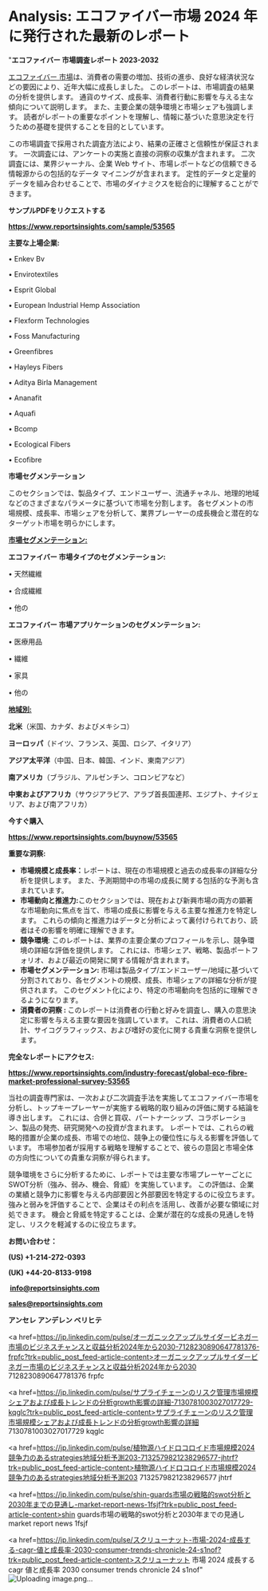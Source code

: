 # Analysis: エコファイバー市場 2024 年に発行された最新のレポート

"<strong>エコファイバー 市場調査レポート 2023-2032</strong>

<a href=https://www.reportsinsights.com/sample/53565>エコファイバー 市場</a>は、消費者の需要の増加、技術の進歩、良好な経済状況などの要因により、近年大幅に成長しました。 このレポートは、市場調査の結果の分析を提供します。 通貨のサイズ、成長率、消費者行動に影響を与える主な傾向について説明します。 また、主要企業の競争環境と市場シェアも強調します。 読者がレポートの重要なポイントを理解し、情報に基づいた意思決定を行うための基礎を提供することを目的としています。

この市場調査で採用された調査方法により、結果の正確さと信頼性が保証されます。 一次調査には、アンケートの実施と直接の洞察の収集が含まれます。 二次調査には、業界ジャーナル、企業 Web サイト、市場レポートなどの信頼できる情報源からの包括的なデータ マイニングが含まれます。 定性的データと定量的データを組み合わせることで、市場のダイナミクスを総合的に理解することができます。

<strong><b>サンプルPDFをリクエストする</b></strong>

<a href=https://www.reportsinsights.com/sample/53565><strong><u>https://www.reportsinsights.com/sample/53565</u></strong></a>

<strong>主要な上場企業:</strong>

• Enkev Bv

• Envirotextiles

• Esprit Global

• European Industrial Hemp Association

• Flexform Technologies

• Foss Manufacturing

• Greenfibres

• Hayleys Fibers

• Aditya Birla Management

• Ananafit

• Aquafi

• Bcomp

• Ecological Fibers

• Ecofibre

<strong>市場セグメンテーション</strong>

このセクションでは、製品タイプ、エンドユーザー、流通チャネル、地理的地域などのさまざまなパラメータに基づいて市場を分割します。 各セグメントの市場規模、成長率、市場シェアを分析して、業界プレーヤーの成長機会と潜在的なターゲット市場を明らかにします。

<strong><u>市場セグメンテーション</u></strong><strong><u>:</u></strong>

<strong>エコファイバー 市場タイプのセグメンテーション:</strong>

• 天然繊維

• 合成繊維

• 他の

<strong>エコファイバー 市場アプリケーションのセグメンテーション:</strong>

• 医療用品

• 繊維

• 家具

• 他の

<strong><u>地域別</u></strong><strong><u>:</u></strong>

<strong>北米</strong>（米国、カナダ、およびメキシコ）

<strong>ヨーロッパ</strong>（ドイツ、フランス、英国、ロシア、イタリア）

<strong>アジア太平洋</strong>（中国、日本、韓国、インド、東南アジア）

<strong>南アメリカ</strong>（ブラジル、アルゼンチン、コロンビアなど）

<strong>中東およびアフリカ</strong>（サウジアラビア、アラブ首長国連邦、エジプト、ナイジェリア、および南アフリカ）

<strong>今すぐ購入</strong>

<a href=https://www.reportsinsights.com/buynow/53565><strong><u>https://www.reportsinsights.com/buynow/53565</u></strong></a>

<strong>重要な洞察:</strong>
<ul>
  <li><strong>市場規模と成長率：</strong>レポートは、現在の市場規模と過去の成長率の詳細な分析を提供します。 また、予測期間中の市場の成長に関する包括的な予測も含まれています。</li>
  <li><strong>市場動向と推進力:</strong>このセクションでは、現在および新興市場の両方の顕著な市場動向に焦点を当て、市場の成長に影響を与える主要な推進力を特定します。 これらの傾向と推進力はデータと分析によって裏付けられており、読者はその影響を明確に理解できます。</li>
  <li><strong>競争環境</strong>: このレポートは、業界の主要企業のプロフィールを示し、競争環境の詳細な評価を提供します。 これには、市場シェア、戦略、製品ポートフォリオ、および最近の開発に関する情報が含まれます。</li>
  <li><strong>市場セグメンテーション: </strong>市場は製品タイプ/エンドユーザー/地域に基づいて分割されており、各セグメントの規模、成長、市場シェアの詳細な分析が提供されます。 このセグメント化により、特定の市場動向を包括的に理解できるようになります。</li>
  <li><strong>消費者の洞察 : </strong>このレポートは消費者の行動と好みを調査し、購入の意思決定に影響を与える主要な要因を強調しています。 これは、消費者の人口統計、サイコグラフィックス、および嗜好の変化に関する貴重な洞察を提供します。</li>
</ul>
<strong>完全なレポートにアクセス:</strong>

<a href=https://www.reportsinsights.com/industry-forecast/global-eco-fibre-market-professional-survey-53565><strong><u><b>https://www.reportsinsights.com/industry-forecast/global-eco-fibre-market-professional-survey-53565</b></u></strong></a>

当社の調査専門家は、一次および二次調査手法を実施してエコファイバー市場を分析し、トップキープレーヤーが実施する戦略的取り組みの評価に関する結論を導き出します。 これには、合併と買収、パートナーシップ、コラボレーション、製品の発売、研究開発への投資が含まれます。 レポートでは、これらの戦略的措置が企業の成長、市場での地位、競争上の優位性に与える影響を評価しています。 市場参加者が採用する戦略を理解することで、彼らの意図と市場全体の方向性についての貴重な洞察が得られます。

競争環境をさらに分析するために、レポートでは主要な市場プレーヤーごとにSWOT分析（強み、弱み、機会、脅威）を実施しています。 この評価は、企業の業績と競争力に影響を与える内部要因と外部要因を特定するのに役立ちます。 強みと弱みを評価することで、企業はその利点を活用し、改善が必要な領域に対処できます。 機会と脅威を特定することは、企業が潜在的な成長の見通しを特定し、リスクを軽減するのに役立ちます。

<strong>お問い合わせ：</strong>

<strong>(US) +1-214-272-0393</strong>

<strong>(UK) +44-20-8133-9198</strong>

<strong> </strong><a href=info@reportsinsights.com><strong><u>info@reportsinsights.com</u></strong></a>

<a href=sales@reportsinsights.com><strong><u>sales@reportsinsights.com</u></strong></a>

<strong>アンセレ アンデレン ベリヒテ</strong>

<a href=https://jp.linkedin.com/pulse/オーガニックアップルサイダービネガー市場のビジネスチャンスと収益分析2024年から2030-7128230890647781376-frpfc?trk=public_post_feed-article-content>オーガニックアップルサイダービネガー市場のビジネスチャンスと収益分析2024年から2030 7128230890647781376 frpfc</a>

<a href=https://jp.linkedin.com/pulse/サプライチェーンのリスク管理市場規模シェアおよび成長トレンドの分析growth影響の詳細-7130781003027017729-kqglc?trk=public_post_feed-article-content>サプライチェーンのリスク管理市場規模シェアおよび成長トレンドの分析growth影響の詳細 7130781003027017729 kqglc</a>

<a href=https://jp.linkedin.com/pulse/植物源ハイドロコロイド市場規模2024競争力のあるstrategies地域分析予測203-7132579821238296577-jhtrf?trk=public_post_feed-article-content>植物源ハイドロコロイド市場規模2024競争力のあるstrategies地域分析予測203 7132579821238296577 jhtrf</a>

<a href=https://jp.linkedin.com/pulse/shin-guards市場の戦略的swot分析と2030年までの見通し-market-report-news-1fsjf?trk=public_post_feed-article-content>shin guards市場の戦略的swot分析と2030年までの見通し market report news 1fsjf</a>

<a href=https://jp.linkedin.com/pulse/スクリューナット-市場-2024-成長する-cagr-値と成長率-2030-consumer-trends-chronicle-24-s1nof?trk=public_post_feed-article-content>スクリューナット 市場 2024 成長する cagr 値と成長率 2030 consumer trends chronicle 24 s1nof</a>"
![Uploading image.png…]()
